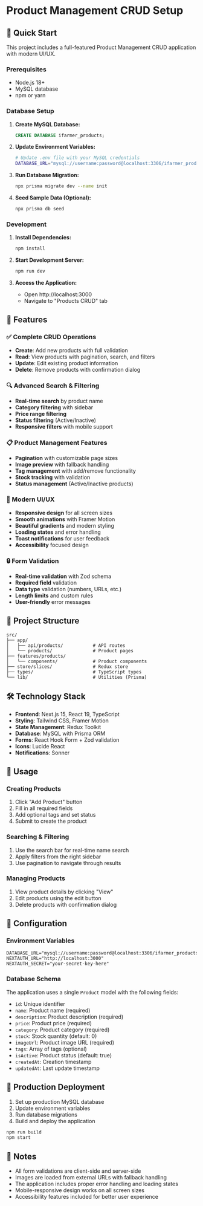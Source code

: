 # Product Management CRUD Setup

## 🚀 Quick Start

This project includes a full-featured Product Management CRUD application with modern UI/UX.

### Prerequisites

- Node.js 18+ 
- MySQL database
- npm or yarn

### Database Setup

1. **Create MySQL Database:**
   ```sql
   CREATE DATABASE ifarmer_products;
   ```

2. **Update Environment Variables:**
   ```bash
   # Update .env file with your MySQL credentials
   DATABASE_URL="mysql://username:password@localhost:3306/ifarmer_products"
   ```

3. **Run Database Migration:**
   ```bash
   npx prisma migrate dev --name init
   ```

4. **Seed Sample Data (Optional):**
   ```bash
   npx prisma db seed
   ```

### Development

1. **Install Dependencies:**
   ```bash
   npm install
   ```

2. **Start Development Server:**
   ```bash
   npm run dev
   ```

3. **Access the Application:**
   - Open http://localhost:3000
   - Navigate to "Products CRUD" tab

## 🎯 Features

### ✅ Complete CRUD Operations
- **Create**: Add new products with full validation
- **Read**: View products with pagination, search, and filters
- **Update**: Edit existing product information
- **Delete**: Remove products with confirmation dialog

### 🔍 Advanced Search & Filtering
- **Real-time search** by product name
- **Category filtering** with sidebar
- **Price range filtering**
- **Status filtering** (Active/Inactive)
- **Responsive filters** with mobile support

### 📋 Product Management Features
- **Pagination** with customizable page sizes
- **Image preview** with fallback handling
- **Tag management** with add/remove functionality
- **Stock tracking** with validation
- **Status management** (Active/Inactive products)

### 🎨 Modern UI/UX
- **Responsive design** for all screen sizes
- **Smooth animations** with Framer Motion
- **Beautiful gradients** and modern styling
- **Loading states** and error handling
- **Toast notifications** for user feedback
- **Accessibility** focused design

### 🔒 Form Validation
- **Real-time validation** with Zod schema
- **Required field** validation
- **Data type** validation (numbers, URLs, etc.)
- **Length limits** and custom rules
- **User-friendly** error messages

## 📁 Project Structure

```
src/
├── app/
│   ├── api/products/           # API routes
│   └── products/               # Product pages
├── features/products/
│   └── components/             # Product components
├── store/slices/               # Redux store
├── types/                      # TypeScript types
└── lib/                        # Utilities (Prisma)
```

## 🛠 Technology Stack

- **Frontend**: Next.js 15, React 19, TypeScript
- **Styling**: Tailwind CSS, Framer Motion
- **State Management**: Redux Toolkit
- **Database**: MySQL with Prisma ORM
- **Forms**: React Hook Form + Zod validation
- **Icons**: Lucide React
- **Notifications**: Sonner

## 🎯 Usage

### Creating Products
1. Click "Add Product" button
2. Fill in all required fields
3. Add optional tags and set status
4. Submit to create the product

### Searching & Filtering
1. Use the search bar for real-time name search
2. Apply filters from the right sidebar
3. Use pagination to navigate through results

### Managing Products
1. View product details by clicking "View"
2. Edit products using the edit button
3. Delete products with confirmation dialog

## 🔧 Configuration

### Environment Variables
```env
DATABASE_URL="mysql://username:password@localhost:3306/ifarmer_products"
NEXTAUTH_URL="http://localhost:3000"  
NEXTAUTH_SECRET="your-secret-key-here"
```

### Database Schema
The application uses a single `Product` model with the following fields:
- `id`: Unique identifier
- `name`: Product name (required)
- `description`: Product description (required)
- `price`: Product price (required)
- `category`: Product category (required)
- `stock`: Stock quantity (default: 0)
- `imageUrl`: Product image URL (required)
- `tags`: Array of tags (optional)
- `isActive`: Product status (default: true)
- `createdAt`: Creation timestamp
- `updatedAt`: Last update timestamp

## 🚀 Production Deployment

1. Set up production MySQL database
2. Update environment variables
3. Run database migrations
4. Build and deploy the application

```bash
npm run build
npm start
```

## 📝 Notes

- All form validations are client-side and server-side
- Images are loaded from external URLs with fallback handling
- The application includes proper error handling and loading states
- Mobile-responsive design works on all screen sizes
- Accessibility features included for better user experience